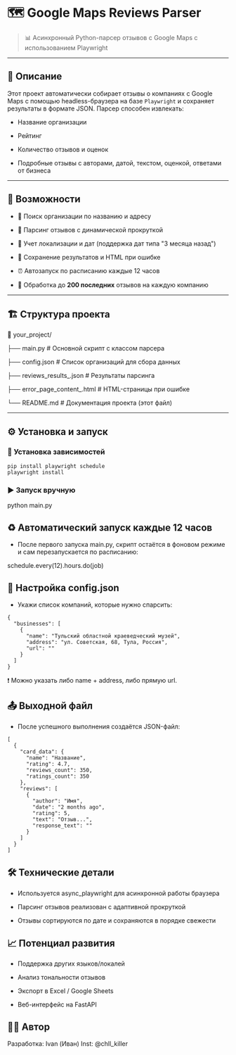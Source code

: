 # 🗺️ Google Maps Reviews Parser

> 📊 Асинхронный Python-парсер отзывов с Google Maps с использованием Playwright

---

## 🚀 Описание

Этот проект автоматически собирает отзывы о компаниях с Google Maps с помощью headless-браузера на базе `Playwright` и сохраняет результаты в формате JSON. Парсер способен извлекать:

- Название организации

- Рейтинг

- Количество отзывов и оценок

- Подробные отзывы с авторами, датой, текстом, оценкой, ответами от бизнеса

---

## 🧠 Возможности

- 🔎 Поиск организации по названию и адресу

- 📡 Парсинг отзывов с динамической прокруткой

- 🧭 Учет локализации и дат (поддержка дат типа "3 месяца назад")

- 📁 Сохранение результатов и HTML при ошибке

- ⏰ Автозапуск по расписанию каждые 12 часов

- 🧪 Обработка до **200 последних** отзывов на каждую компанию

---

## 🏗️ Структура проекта

📂 your_project/

├── main.py # Основной скрипт с классом парсера

├── config.json # Список организаций для сбора данных

├── reviews_results_.json # Результаты парсинга

├── error_page_content_.html # HTML-страницы при ошибке

└── README.md # Документация проекта (этот файл)


---

## ⚙️ Установка и запуск

### 🔧 Установка зависимостей

```
pip install playwright schedule
playwright install
```

### ▶️ Запуск вручную

python main.py

## ♻️ Автоматический запуск каждые 12 часов

- После первого запуска main.py, скрипт остаётся в фоновом режиме и сам перезапускается по расписанию:

schedule.every(12).hours.do(job)

## 🧾 Настройка config.json

- Укажи список компаний, которые нужно спарсить:

```
{
  "businesses": [
    {
      "name": "Тульский областной краеведческий музей",
      "address": "ул. Советская, 68, Тула, Россия",
      "url": ""
    }
  ]
}
```

❗ Можно указать либо name + address, либо прямую url.

## 📤 Выходной файл
- После успешного выполнения создаётся JSON-файл:
```
[
  {
    "card_data": {
      "name": "Название",
      "rating": 4.7,
      "reviews_count": 350,
      "ratings_count": 350
    },
    "reviews": [
      {
        "author": "Имя",
        "date": "2 months ago",
        "rating": 5,
        "text": "Отзыв...",
        "response_text": ""
      }
    ]
  }
]
```

## 🛠️ Технические детали

- Используется async_playwright для асинхронной работы браузера

- Парсинг отзывов реализован с адаптивной прокруткой

- Отзывы сортируются по дате и сохраняются в порядке свежести

## 📈 Потенциал развития

 - Поддержка других языков/локалей

 - Анализ тональности отзывов

 - Экспорт в Excel / Google Sheets

 - Веб-интерфейс на FastAPI

## 👨‍💻 Автор
Разработка: Ivan (Иван)
Inst: @chll_killer
